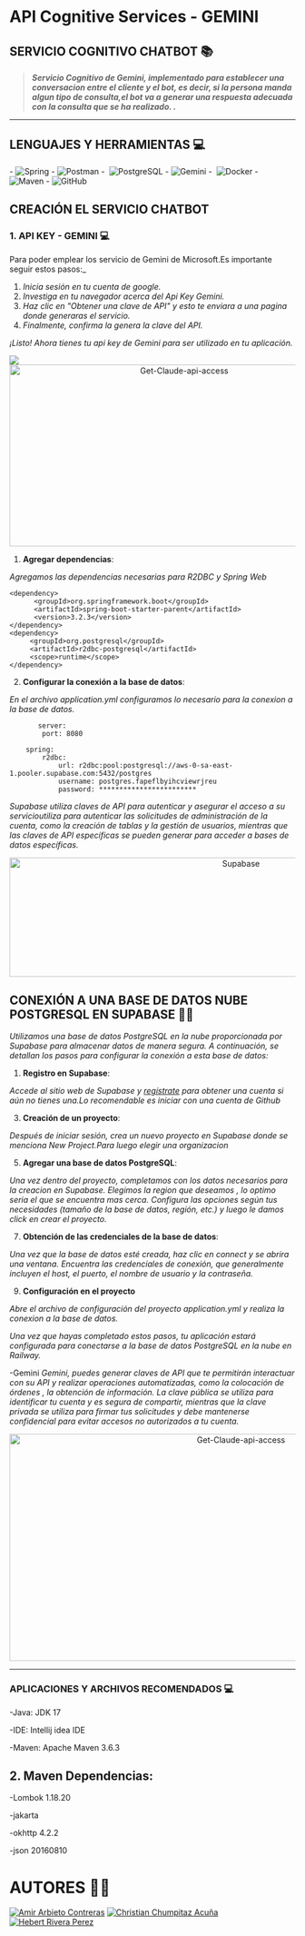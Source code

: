 # API Cognitive Services - GEMINI
## SERVICIO COGNITIVO CHATBOT 📚
 
  > ***Servicio Cognitivo de Gemini, implementado para establecer una conversacion entre el cliente y el bot, es decir, si la persona manda algun tipo de consulta,el bot va a generar una respuesta adecuada con la consulta que se ha realizado. .***

---
## LENGUAJES Y HERRAMIENTAS 💻

-&#160;![Spring](http://img.shields.io/badge/-Spring-6DB33F?style=flat&logo=spring&logoColor=ffffff)
-&#160;![Postman](https://img.shields.io/badge/Postman-FF6C37?style=flat&logo=postman&logoColor=white)
-&#160; ![PostgreSQL](https://img.shields.io/badge/PostgreSQL-316192?style=flat&logo=postgresql&logoColor=white)
-&#160;![Gemini](https://img.shields.io/badge/Gemini-00DCFA?style=flat&logoColor=white&labelColor=00DCFA&logoWidth=20&logo=data:image/png;base64,iVBORw0KGgoAAAANSUhEUgAAABAAAAAQCAYAAAAf8/9hAAABFklEQVR42mL8//8/AwAIgbA5j4URIBPzBwCJ8yMlPgG+ENoG2hyyGyGgD6P8ZKIrHwGE4TgCrBTKdkRgg/IjNxBOEC0E7I3lQ6J+mAp5C6kGe0PsoD1QC7P6kniTQzsgTktR+hhsINmFgTlohl+pB10E5HZZBvTkg7nZhF3ySx/gaOjo6hpZGRQwFY0YhE0NoIgPqqwLK6UAc3YxmGm5QCrZtQmiqgBbLZmNG2dQGpXWg9nLSBxyqkNsHVUgG0dhDMWsQdlI8FEX2CkllAem/2QKgE0uLYE5f8gPCKUIOSF1AsMclNsQ5gOm9BEOB6UIbKiPipbgUouHDEZQQ5UIF7JTofgSR4FgNOocIBk1uC0XGVCF4UkkzF0soF80Qe50F3YChRiABDyx9BXplrUgAAAABJRU5ErkJggg==)
-&#160; ![Docker](https://img.shields.io/badge/Docker-2496ED?style=flat&logo=docker&logoColor=white)
-&#160; ![Maven](https://img.shields.io/badge/Maven-C71A36?style=flat&logo=apache-maven&link=hhttps://github.com/Quananhle/Java-Web-Developer)
-&#160;![GitHub](https://img.shields.io/badge/GitHub-100000?style=flat&logo=github&logoColor=white)

## CREACIÓN EL SERVICIO CHATBOT
### 1. API KEY - GEMINI 💻

Para poder emplear los servicio de Gemini de Microsoft.Es importante seguir estos pasos:_

1. _Inicia sesión en tu cuenta de google._
2. _Investiga en tu navegador acerca del Api Key Gemini._
3. _Haz clic en "Obtener una clave de API" y esto te enviara a una pagina donde generaras el servicio._
4. _Finalmente, confirma la genera la clave del API._

_¡Listo! Ahora tienes tu api key de Gemini para ser utilizado en tu aplicación._

<img src="https://www.dropbox.com/scl/fi/e48w1ru81fph9ojfps8u5/API-KEY.png?rlkey=jbmq6ijpvvxyncalo802ifd5p&st=u5vkzr1u&dl=0">

<div style="text-align:center;">
    <img src="https://github.com/ChristianChumpitazAcuna/Assistant/assets/111783609/dd5b15c8-feb0-4f20-ade7-ab4746cff5f0" alt="Get-Claude-api-access" width="600" height="320">
</div>

1. **Agregar dependencias**:

_Agregamos las dependencias necesarias para R2DBC y Spring Web_
  ```
  <dependency>
        <groupId>org.springframework.boot</groupId>
        <artifactId>spring-boot-starter-parent</artifactId>
        <version>3.2.3</version>
  </dependency>
  <dependency>
       <groupId>org.postgresql</groupId>
       <artifactId>r2dbc-postgresql</artifactId>
       <scope>runtime</scope>
  </dependency>    
  ```
2. **Configurar la conexión a la base de datos**:
   
_En el archivo application.yml configuramos lo necesario para la conexion a la base de datos._
```
       server:
        port: 8080
    
    spring:
        r2dbc:
            url: r2dbc:pool:postgresql://aws-0-sa-east-1.pooler.supabase.com:5432/postgres
            username: postgres.fapeflbyihcviewrjreu
            password: ************************
```
_Supabase utiliza claves de API para autenticar y asegurar el acceso a su servicioutiliza para autenticar las solicitudes de administración de la cuenta, como la creación de tablas y la gestión de usuarios, mientras que las claves de API específicas se pueden generar para acceder a bases de datos específicas._


<div style="text-align:center;">
<img src="https://github.com/ChristianChumpitazAcuna/Assistant/assets/111783609/9c624f92-cf94-42fb-89f9-bd6c8ee04c6b" alt="Supabase" width="800" height="210">
</div>

## CONEXIÓN A UNA BASE DE DATOS NUBE POSTGRESQL EN SUPABASE 🔐💾

 _Utilizamos una base de datos PostgreSQL en la nube proporcionada por Supabase para almacenar datos de manera segura. A continuación, se detallan los pasos para configurar la conexión a esta base de datos:_
 
1. **Registro en Supabase**:
   
  _Accede al sitio web de Supabase y [regístrate](https://supabase.com/dashboard/sign-up) para obtener una cuenta si aún no tienes una.Lo recomendable es iniciar con una cuenta de Github_

3. **Creación de un proyecto**:
   
  _Después de iniciar sesión, crea un nuevo proyecto en Supabase donde se menciona New Project.Para luego elegir una organizacion_

5. **Agregar una base de datos PostgreSQL**:
   
  _Una vez dentro del proyecto, completamos con los datos necesarios para la creacion en Supabase._
  _Elegimos la region que deseamos , lo optimo seria el que se encuentra mas cerca._
  _Configura las opciones según tus necesidades (tamaño de la base de datos, región, etc.) y luego le damos click en crear el proyecto._

7. **Obtención de las credenciales de la base de datos**:
   
  _Una vez que la base de datos esté creada, haz clic en connect y se abrira una ventana._
  _Encuentra las credenciales de conexión, que generalmente incluyen el host, el puerto, el nombre de usuario y la contraseña._

9. **Configuración en el proyecto**
    
_Abre el archivo de configuración del proyecto application.yml y realiza la conexion a la base de datos._

_Una vez que hayas completado estos pasos, tu aplicación estará configurada para conectarse a la base de datos PostgreSQL en la nube en Railway._

-Gemini
_Gemini, puedes generar claves de API que te permitirán interactuar con su API y realizar operaciones automatizadas, como la colocación de órdenes , la obtención de información.
La clave pública se utiliza para identificar tu cuenta y es segura de compartir, mientras que la clave privada se utiliza para firmar tus solicitudes y debe mantenerse 
confidencial para evitar accesos no autorizados a tu cuenta._

<div style="text-align:center;">
<img src="https://github.com/ChristianChumpitazAcuna/Assistant/assets/111783609/da8f681a-fbb6-4a3c-8db0-9992818a5fc8" alt="Get-Claude-api-access" width="800" height="400">
</div>

---
### APLICACIONES Y ARCHIVOS RECOMENDADOS 💻
-Java: JDK 17

-IDE: Intellij idea IDE 

-Maven: Apache Maven 3.6.3

## 2. Maven Dependencias:

-Lombok 1.18.20

-jakarta

-okhttp 4.2.2

-json 20160810

# AUTORES 🧑‍💻
[![Amir Arbieto Contreras](https://img.shields.io/badge/GitHub-Amir%20Arbierto%20Contreras-blue?logo=github)](https://github.com/AmirArbieto)
[![Christian Chumpitaz Acuña](https://img.shields.io/badge/GitHub-Christian%20Chumpitaz%20Acuña-blue?logo=github)](https://github.com/ChristianChumpitazAcuna)
[![Hebert Rivera Perez](https://img.shields.io/badge/GitHub-Hebert%20Rivera%20Perez-blue?logo=github)](https://github.com/Harp09)
